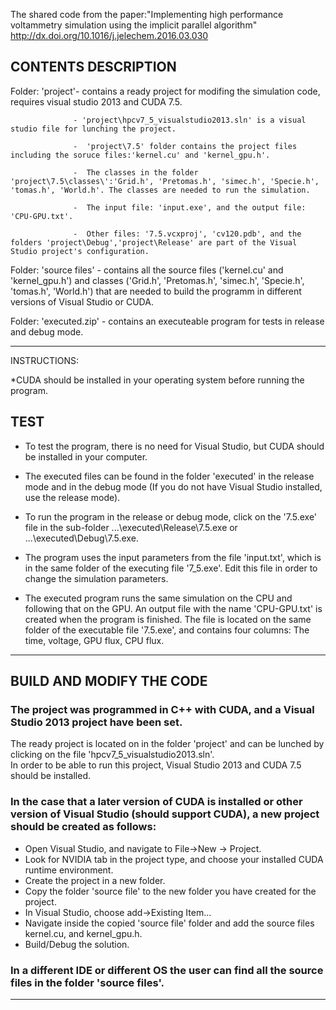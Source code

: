 The shared code from the paper:"Implementing high performance voltammetry simulation using the implicit parallel algorithm"
http://dx.doi.org/10.1016/j.jelechem.2016.03.030


CONTENTS DESCRIPTION
---------------------------------------------------------------------------------

Folder: 'project'- contains a ready project for modifing the simulation code, requires visual studio 2013 and CUDA 7.5.
   
                  - 'project\hpcv7_5_visualstudio2013.sln' is a visual studio file for lunching the project.
 
                  -  'project\7.5' folder contains the project files including the soruce files:'kernel.cu' and 'kernel_gpu.h'. 
                   
                  -  The classes in the folder 'project\7.5\classes\':'Grid.h', 'Pretomas.h', 'simec.h', 'Specie.h', 'tomas.h', 'World.h'. The classes are needed to run the simulation.
                
                  -  The input file: 'input.exe', and the output file: 'CPU-GPU.txt'.                   
                
                  -  Other files: '7.5.vcxproj', 'cv120.pdb', and the folders 'project\Debug','project\Release' are part of the Visual Studio project's configuration.   

Folder: 'source files' - contains all the source files ('kernel.cu' and 'kernel_gpu.h')
                         and classes ('Grid.h', 'Pretomas.h', 'simec.h', 'Specie.h', 'tomas.h', 'World.h')
                         that are needed to build the programm in different versions of Visual Studio or CUDA.
        
Folder: 'executed.zip' - contains an executeable program for tests in release and debug mode.

--------------------------------------------------------------------------------



INSTRUCTIONS:

*CUDA should be installed in your operating system before running the program.

TEST
-------------------------------------------------------------------------------

- To test the program, there is no need for Visual Studio, but CUDA should be installed in your computer.

- The executed files can be found in the folder 'executed' in the release mode and in the debug mode (If you do not have Visual Studio installed, use the release mode).

- To run the program in the release or debug mode, click on the '7.5.exe' file in the sub-folder ...\executed\Release\7.5.exe or ...\executed\Debug\7.5.exe.

- The program uses the input parameters from the file 'input.txt', which is in the same folder of the executing file '7_5.exe'. Edit this file in order to change the simulation parameters.

- The executed program runs the same simulation on the CPU and following that on the GPU. 
  An output file with the name 'CPU-GPU.txt' is created when the program is finished.
  The  file is located on the same folder of the executable file '7.5.exe', and contains four columns: The time, voltage, GPU flux, CPU flux. 

------------------------------------------------------------------------------


BUILD AND MODIFY THE CODE
-----------------------------------------------------------------------------
###  The project was programmed in C++ with CUDA, and a Visual Studio 2013  project have been set.
   The ready project  is located on in the folder 'project' and can be lunched by clicking on the file 'hpcv7_5_visualstudio2013.sln'.  
   In order to be able to run this project, Visual Studio 2013 and CUDA 7.5 should be installed. 

###  In the case that a later version of CUDA is installed or other version of Visual Studio (should support CUDA), a new project should be created as follows:
   - Open Visual Studio, and navigate to File->New -> Project.
   - Look for NVIDIA tab in the project type, and choose your installed CUDA runtime environment. 
   - Create the project in a new folder.
   - Copy the folder 'source file' to the new folder you have created for the project.
   - In Visual Studio, choose add->Existing Item... 
   - Navigate inside the copied 'source file' folder and add the source files kernel.cu, and kernel_gpu.h.
   - Build/Debug the solution.

###  In a different IDE or different OS the user can find all the source files in the folder 'source files'.

----------------------------------------------------------------------------





  
